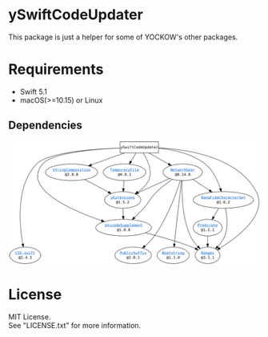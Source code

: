 # ySwiftCodeUpdater

This package is just a helper for some of YOCKOW's other packages.


# Requirements

- Swift 5.1
- macOS(>=10.15) or Linux


## Dependencies

![Dependencies](./dependencies.svg)


# License
MIT License.  
See "LICENSE.txt" for more information.
